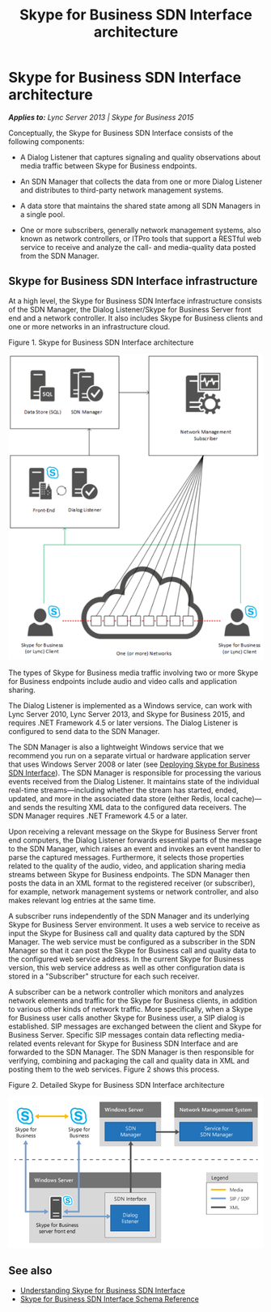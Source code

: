 ﻿---
title: Skype for Business SDN Interface architecture
TOCTitle: Skype for Business SDN Interface architecture
ms:assetid: c84231e4-5d96-4f1c-8747-a9a56d4794d9
ms:mtpsurl: https://msdn.microsoft.com/en-us/library/Dn785192(v=office.16)
ms:contentKeyID: 65258655
ms.date: 02/27/2017
mtps_version: v=office.16
---

# Skype for Business SDN Interface architecture


_**Applies to:** Lync Server 2013 | Skype for Business 2015_

Conceptually, the Skype for Business SDN Interface consists of the following components:

  - A Dialog Listener that captures signaling and quality observations about media traffic between Skype for Business endpoints.

  - An SDN Manager that collects the data from one or more Dialog Listener and distributes to third-party network management systems.

  - A data store that maintains the shared state among all SDN Managers in a single pool.

  - One or more subscribers, generally network management systems, also known as network controllers, or ITPro tools that support a RESTful web service to receive and analyze the call- and media-quality data posted from the SDN Manager.

## Skype for Business SDN Interface infrastructure

At a high level, the Skype for Business SDN Interface infrastructure consists of the SDN Manager, the Dialog Listener/Skype for Business Server front end and a network controller. It also includes Skype for Business clients and one or more networks in an infrastructure cloud.

Figure 1. Skype for Business SDN Interface architecture

  
![Diagram showing Skype for Business SDN interface architecture](../images/Dn785192.388c0128-bfa1-4a38-9a47-5a1797e4528e(Office.16).png "Diagram showing Skype for Business SDN interface architecture")

The types of Skype for Business media traffic involving two or more Skype for Business endpoints include audio and video calls and application sharing.

The Dialog Listener is implemented as a Windows service, can work with Lync Server 2010, Lync Server 2013, and Skype for Business 2015, and requires .NET Framework 4.5 or later versions. The Dialog Listener is configured to send data to the SDN Manager.

The SDN Manager is also a lightweight Windows service that we recommend you run on a separate virtual or hardware application server that uses Windows Server 2008 or later (see [Deploying Skype for Business SDN Interface](deploying-skype-for-business-sdn-interface.md)). The SDN Manager is responsible for processing the various events received from the Dialog Listener. It maintains state of the individual real-time streams—including whether the stream has started, ended, updated, and more in the associated data store (either Redis, local cache)—and sends the resulting XML data to the configured data receivers. The SDN Manager requires .NET Framework 4.5 or a later.

Upon receiving a relevant message on the Skype for Business Server front end computers, the Dialog Listener forwards essential parts of the message to the SDN Manager, which raises an event and invokes an event handler to parse the captured messages. Furthermore, it selects those properties related to the quality of the audio, video, and application sharing media streams between Skype for Business endpoints. The SDN Manager then posts the data in an XML format to the registered receiver (or subscriber), for example, network management systems or network controller, and also makes relevant log entries at the same time.

A subscriber runs independently of the SDN Manager and its underlying Skype for Business Server environment. It uses a web service to receive as input the Skype for Business call and quality data captured by the SDN Manager. The web service must be configured as a subscriber in the SDN Manager so that it can post the Skype for Business call and quality data to the configured web service address. In the current Skype for Business version, this web service address as well as other configuration data is stored in a "Subscriber" structure for each such receiver.

A subscriber can be a network controller which monitors and analyzes network elements and traffic for the Skype for Business clients, in addition to various other kinds of network traffic. More specifically, when a Skype for Business user calls another Skype for Business user, a SIP dialog is established. SIP messages are exchanged between the client and Skype for Business Server. Specific SIP messages contain data reflecting media-related events relevant for Skype for Business SDN Interface and are forwarded to the SDN Manager. The SDN Manager is then responsible for verifying, combining and packaging the call and quality data in XML and posting them to the web services. Figure 2 shows this process.

Figure 2. Detailed Skype for Business SDN Interface architecture

  
![SDN Interface Api Architecture](../images/Dn785192.4b1a7938-ca4d-4f4b-8929-5cd5205ca75e(Office.16).png "SDN Interface Api Architecture")

## See also

- [Understanding Skype for Business SDN Interface](understanding-skype-for-business-sdn-interface.md)
- [Skype for Business SDN Interface Schema Reference](skype-for-business-sdn-interface-schema-reference.md)

